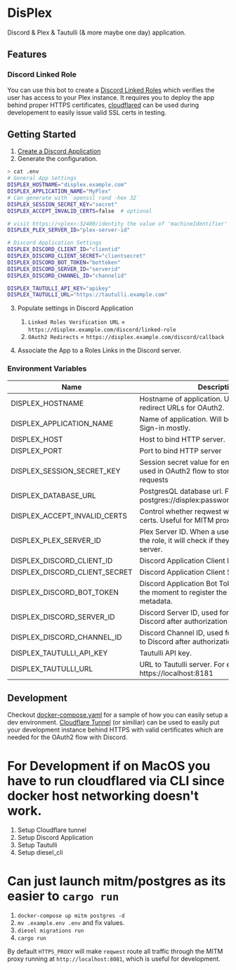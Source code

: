 # DisPlex

Discord & Plex & Tautulli (& more maybe one day) application.

## Features

### Discord Linked Role

You can use this bot to create a [Discord Linked Roles](https://support.discord.com/hc/en-us/articles/8063233404823-Connections-Linked-Roles-Community-Members) which verifies the user has access to your Plex instance.
It requires you to deploy the app behind proper HTTPS certificates, [cloudflared](https://github.com/cloudflare/cloudflared) can be used during developement to easily issue valid SSL certs in testing.

## Getting Started

1. [Create a Discord Application](https://discord.com/developers/applications)
1. Generate the configuration.
```bash
> cat .env
# General App Settings
DISPLEX_HOSTNAME="displex.example.com"
DISPLEX_APPLICATION_NAME="MyPlex"
# Can generate with `openssl rand -hex 32`
DISPLEX_SESSION_SECRET_KEY="secret"
DISPLEX_ACCEPT_INVALID_CERTS=false  # optional

# visit https://<plex>:32400/identity the value of 'machineIdentifier'
DISPLEX_PLEX_SERVER_ID="plex-server-id"

# Discord Application Settings
DISPLEX_DISCORD_CLIENT_ID="clientid"
DISPLEX_DISCORD_CLIENT_SECRET="clientsecret"
DISPLEX_DISCORD_BOT_TOKEN="bottoken"
DISPLEX_DISCORD_SERVER_ID="serverid"
DISPLEX_DISCORD_CHANNEL_ID="channelid"

DISPLEX_TAUTULLI_API_KEY="apikey"
DISPLEX_TAUTULLI_URL="https://tautulli.example.com"
```
3. Populate settings in Discord Application
   1. `Linked Roles Verification URL` = `https://displex.example.com/discord/linked-role`
   1. `OAuth2 Redirects` = `https://displex.example.com/discord/callback`

4. Associate the App to a Roles Links in the Discord server.

### Environment Variables

| Name                          | Description                                                                                             | Required | Default   |
|-------------------------------|---------------------------------------------------------------------------------------------------------|----------|-----------|
| DISPLEX_HOSTNAME              | Hostname of application. Used to generate the redirect URLs for OAuth2.                                 | yes      |           |
| DISPLEX_APPLICATION_NAME      | Name of application. Will be displayed on Plex Sign-in mostly.                                          | yes      |           |
| DISPLEX_HOST                  | Host to bind HTTP server.                                                                               | no       | 127.0.0.1 |
| DISPLEX_PORT                  | Port to bind HTTP server                                                                                | no       | 8080      |
| DISPLEX_SESSION_SECRET_KEY    | Session secret value for encryption. Mostly used in OAuth2 flow to store state between requests         | yes      |           |
| DISPLEX_DATABASE_URL          | PostgresQL database url. For example postgres://displex:password@localhost/displex                      | yes      |           |
| DISPLEX_ACCEPT_INVALID_CERTS  | Control whether reqwest will validate SSL certs. Useful for MITM proxy development.                     | no       | false     |
| DISPLEX_PLEX_SERVER_ID        | Plex Server ID. When a user attempts to link the role, it will check if they have access to the server. | yes      |           |
| DISPLEX_DISCORD_CLIENT_ID     | Discord Application Client ID.                                                                          | yes      |           |
| DISPLEX_DISCORD_CLIENT_SECRET | Discord Application Client Secret.                                                                      | yes      |           |
| DISPLEX_DISCORD_BOT_TOKEN     | Discord Application Bot Token. Only used at the moment to register the application metadata.            | yes      |           |
| DISPLEX_DISCORD_SERVER_ID     | Discord Server ID, used for the redirect back to Discord after authorization flow.                      | yes      |           |
| DISPLEX_DISCORD_CHANNEL_ID    | Discord Channel ID, used for the redirect back to Discord after authorization flow.                     | yes      |           |
| DISPLEX_TAUTULLI_API_KEY      | Tautulli API key.                                                                                       | yes      |           |
| DISPLEX_TAUTULLI_URL          | URL to Tautulli server. For example https://localhost:8181                                              | yes      |           |

## Development

Checkout [docker-compose.yaml](./docker-compose.yaml) for a sample of how you can easily setup a dev environment. [Cloudflare Tunnel](https://developers.cloudflare.com/cloudflare-one/connections/connect-apps/install-and-setup/tunnel-guide/) (or similiar) can be used to easily put your development instance behind HTTPS with valid certificates which are needed for the OAuth2 flow with Discord.

# For Development if on MacOS you have to run cloudflared via CLI since docker host networking doesn't work.
1. Setup Cloudflare tunnel
1. Setup Discord Application
1. Setup Tautulli
1. Setup diesel_cli
# Can just launch mitm/postgres as its easier to `cargo run`
1. `docker-compose up mitm postgres -d`
1. `mv .example.env .env` and fix values.
1. `diesel migrations run`
1. `cargo run`

By default `HTTPS_PROXY` will make `reqwest` route all traffic through the MITM proxy running at `http://localhost:8081`, which is useful for development.
